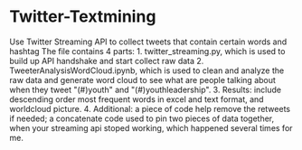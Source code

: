 # Twitter-Textmining
Use Twitter Streaming API to collect tweets that contain certain words and hashtag
The file contains 4 parts: 1. twitter_streaming.py, which is used to build up API handshake and start collect raw data
                           2. TweeterAnalysisWordCloud.ipynb, which is used to clean and analyze the raw data and generate word cloud to see what are people talking about when they tweet "(#)youth" and "(#)youthleadership".
                           3. Results: include descending order most frequent words in excel and text format, and worldcloud picture.
                           4. Additional: a piece of code help remove the retweets if needed; a concatenate code used to pin two pieces of data together, when your streaming api stoped working, which happened several times for me. 
